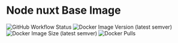 # Node nuxt Base Image

![GitHub Workflow Status](https://img.shields.io/github/workflow/status/chinayin/docker-node-nuxt/Docker%20Image%20CI)
![Docker Image Version (latest semver)](https://img.shields.io/docker/v/chinayin/node-nuxt?sort=semver)
![Docker Image Size (latest semver)](https://img.shields.io/docker/image-size/chinayin/node-nuxt?sort=semver)
![Docker Pulls](https://img.shields.io/docker/pulls/chinayin/node-nuxt)

